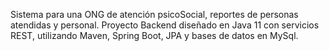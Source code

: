 Sistema para una ONG de atención psicoSocial, reportes de personas atendidas y personal. 
Proyecto Backend diseñado en Java 11 con servicios REST, utilizando Maven, Spring Boot, JPA y bases de datos en MySql.
